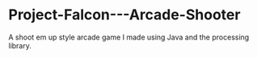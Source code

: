 # Project-Falcon---Arcade-Shooter
A shoot em up style arcade game I made using Java and the processing library. 
